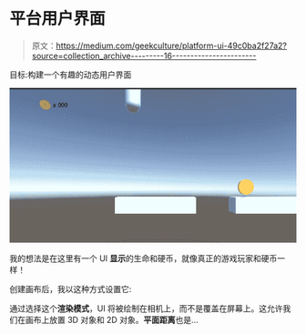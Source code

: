 # 平台用户界面

> 原文：<https://medium.com/geekculture/platform-ui-49c0ba2f27a2?source=collection_archive---------16----------------------->

目标:构建一个有趣的动态用户界面

![](img/040e1dc74d2543da946b2b23e5efc927.png)

我的想法是在这里有一个 UI **显示**的生命和硬币，就像真正的游戏玩家和硬币一样！

创建画布后，我以这种方式设置它:

通过选择这个**渲染模式**，UI 将被绘制在相机上，而不是覆盖在屏幕上。这允许我们在画布上放置 3D 对象和 2D 对象。**平面距离**也是…